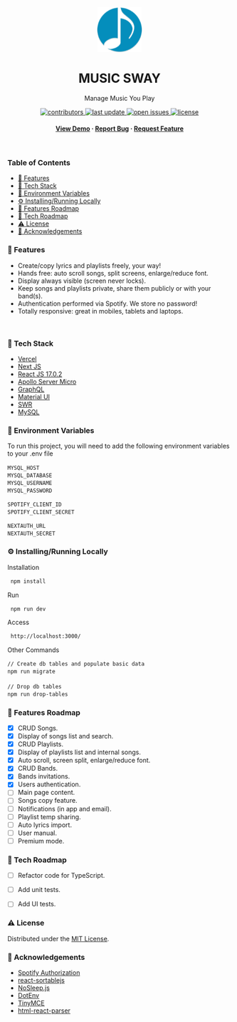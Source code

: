 <div align="center">
    <img src="https://github.com/dennyboechat/music-sway-web/blob/main/public/ms_logo.png" alt="" width="100" height="auto" />
    <h1>MUSIC SWAY</h1>
    <p>Manage Music You Play</p>
    <p>
        <a href="https://github.com/dennyboechat/music-sway-web/graphs/contributors">
            <img src="https://img.shields.io/github/contributors/dennyboechat/music-sway-web" alt="contributors" />
        </a>
        <a href="">
            <img src="https://img.shields.io/github/last-commit/dennyboechat/music-sway-web" alt="last update" />
        </a>
        <a href="https://github.com/dennyboechat/music-sway-web/issues/">
            <img src="https://img.shields.io/github/issues/dennyboechat/music-sway-web" alt="open issues" />
        </a>
        <a href="https://github.com/dennyboechat/music-sway-web/blob/master/LICENSE">
            <img src="https://img.shields.io/github/license/dennyboechat/music-sway-web" alt="license" />
        </a>
    </p>
    <h4>
        <a href="https://music-sway-web.vercel.app/">View Demo</a>
        <span> · </span>
        <a href="https://github.com/dennyboechat/music-sway-web/issues/">Report Bug</a>
        <span> · </span>
        <a href="https://github.com/dennyboechat/music-sway-web/issues/">Request Feature</a>
    </h4>
</div>

<br />

<h3>Table of Contents</h3>

- [:dart: Features](#dart-features)
- [:space_invader: Tech Stack](#space_invader-tech-stack)
- [:key: Environment Variables](#key-environment-variables)
- [:gear: Installing/Running Locally](#gear-installingrunning-locally)
- [:compass: Features Roadmap](#compass-features-roadmap)
- [:compass: Tech Roadmap](#compass-tech-roadmap)
- [:warning: License](#warning-license)
- [:gem: Acknowledgements](#gem-acknowledgements)


### :dart: Features

- Create/copy lyrics and playlists freely, your way!
- Hands free: auto scroll songs, split screens, enlarge/reduce font.
- Display always visible (screen never locks).
- Keep songs and playlists private, share them publicly or with your band(s).
- Authentication performed via Spotify. We store no password!
- Totally responsive: great in mobiles, tablets and laptops.

<img src="https://user-images.githubusercontent.com/12437153/186416472-d23c9be6-2e58-4e54-abb7-1a00d44ffcd1.jpg" alt="" width="400" height="auto" />
<img src="https://user-images.githubusercontent.com/12437153/186417468-0018fdcb-8f2d-41d2-8617-f4d67d06a3a8.jpg" alt="" width="400" height="auto" />


### :space_invader: Tech Stack

<ul>
    <li><a href="https://vercel.com/" target="_blank">Vercel</a></li>
    <li><a href="https://nextjs.org/" target="_blank">Next JS</a></li>
    <li><a href="https://reactjs.org/" target="_blank">React JS 17.0.2</a></li>
    <li><a href="https://www.apollographql.com/" target="_blank">Apollo Server Micro</a></li>
    <li><a href="https://graphql.org/" target="_blank">GraphQL</a></li>
    <li><a href="https://mui.com/" target="_blank">Material UI</a></li>
    <li><a href="https://swr.vercel.app/" target="_blank">SWR</a></li>
    <li><a href="https://www.mysql.com/" target="_blank">MySQL</a></li>
</ul>


### :key: Environment Variables

To run this project, you will need to add the following environment variables to your .env file

`MYSQL_HOST`  
`MYSQL_DATABASE`  
`MYSQL_USERNAME`  
`MYSQL_PASSWORD`  

`SPOTIFY_CLIENT_ID`  
`SPOTIFY_CLIENT_SECRET`  

`NEXTAUTH_URL`  
`NEXTAUTH_SECRET`  


### :gear: Installing/Running Locally

Installation

```bash
 npm install
```

Run

```bash
 npm run dev
```

Access

```bash
 http://localhost:3000/
```

Other Commands

```bash
// Create db tables and populate basic data
npm run migrate

// Drop db tables
npm run drop-tables
```

### :compass: Features Roadmap

* [x] CRUD Songs.
* [x] Display of songs list and search.
* [x] CRUD Playlists.
* [x] Display of playlists list and internal songs.
* [x] Auto scroll, screen split, enlarge/reduce font.
* [x] CRUD Bands.
* [x] Bands invitations.
* [x] Users authentication.
* [ ] Main page content.
* [ ] Songs copy feature.
* [ ] Notifications (in app and email).
* [ ] Playlist temp sharing.
* [ ] Auto lyrics import.
* [ ] User manual.
* [ ] Premium mode.

### :compass: Tech Roadmap

* [ ] Refactor code for TypeScript.
* [ ] Add unit tests.
* [ ] Add UI tests.


### :warning: License

Distributed under the <a href="https://github.com/dennyboechat/music-sway-web/blob/main/LICENSE">MIT License</a>.


### :gem: Acknowledgements

<ul>
    <li><a href="https://developer.spotify.com/documentation/general/guides/authorization/" target="_blank">Spotify Authorization</a></li>
    <li><a href="https://github.com/SortableJS/react-sortablejs/" target="_blank">react-sortablejs</a></li>
    <li><a href="https://github.com/richtr/NoSleep.js/" target="_blank">NoSleep.js</a></li>
    <li><a href="https://github.com/motdotla/dotenv/" target="_blank">DotEnv</a></li>
    <li><a href="https://www.tiny.cloud/" target="_blank">TinyMCE</a></li>
    <li><a href="https://github.com/remarkablemark/html-react-parser/" target="_blank">html-react-parser</a></li>
</ul>
